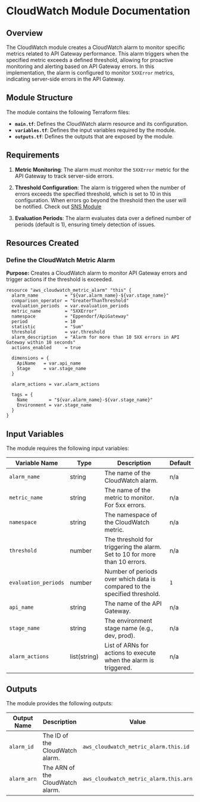 # CloudWatch Module Documentation

## Overview

The CloudWatch module creates a CloudWatch alarm to monitor specific metrics related to API Gateway performance. This alarm triggers when the specified metric exceeds a defined threshold, allowing for proactive monitoring and alerting based on API Gateway errors. In this implementation, the alarm is configured to monitor `5XXError` metrics, indicating server-side errors in the API Gateway.

## Module Structure

The module contains the following Terraform files:
- **`main.tf`**: Defines the CloudWatch alarm resource and its configuration.
- **`variables.tf`**: Defines the input variables required by the module.
- **`outputs.tf`**: Defines the outputs that are exposed by the module.

## Requirements

1. **Metric Monitoring**: The alarm must monitor the `5XXError` metric for the API Gateway to track server-side errors.

2. **Threshold Configuration**: The alarm is triggered when the number of errors exceeds the specified threshold, which is set to 10 in this configuration. When errors go beyond the threshold then the user will be notified. Check out [SNS Module](sns.md)

3. **Evaluation Periods**: The alarm evaluates data over a defined number of periods (default is 1), ensuring timely detection of issues.

## Resources Created

### Define the CloudWatch Metric Alarm
**Purpose:** Creates a CloudWatch alarm to monitor API Gateway errors and trigger actions if the threshold is exceeded.
```hcl
resource "aws_cloudwatch_metric_alarm" "this" {
  alarm_name          = "${var.alarm_name}-${var.stage_name}"
  comparison_operator = "GreaterThanThreshold"
  evaluation_periods  = var.evaluation_periods
  metric_name         = "5XXError"
  namespace           = "Eppendorf/ApiGateway"
  period              = 10  
  statistic           = "Sum"
  threshold           = var.threshold
  alarm_description   = "Alarm for more than 10 5XX errors in API Gateway within 10 seconds"
  actions_enabled     = true

  dimensions = {
    ApiName   = var.api_name
    Stage     = var.stage_name
  }

  alarm_actions = var.alarm_actions 

  tags = {
    Name        = "${var.alarm_name}-${var.stage_name}"
    Environment = var.stage_name
  }
}
```

## Input Variables

The module requires the following input variables:

| Variable Name        | Type        | Description                                                              | Default |
|----------------------|-------------|--------------------------------------------------------------------------|---------|
| `alarm_name`         | string      | The name of the CloudWatch alarm.                                        | n/a     |
| `metric_name`        | string      | The name of the metric to monitor. For 5xx errors.                       | n/a     |
| `namespace`          | string      | The namespace of the CloudWatch metric.                                  | n/a     |
| `threshold`          | number      | The threshold for triggering the alarm. Set to 10 for more than 10 errors.| n/a     |
| `evaluation_periods` | number      | Number of periods over which data is compared to the specified threshold.| `1`     |
| `api_name`           | string      | The name of the API Gateway.                                              | n/a     |
| `stage_name`         | string      | The environment stage name (e.g., dev, prod).                            | n/a     |
| `alarm_actions`      | list(string)| List of ARNs for actions to execute when the alarm is triggered.          | n/a     |



## Outputs

The module provides the following outputs:

| Output Name | Description                                      | Value                                      |
|-------------|--------------------------------------------------|--------------------------------------------|
| `alarm_id`  | The ID of the CloudWatch alarm.                  | `aws_cloudwatch_metric_alarm.this.id`      |
| `alarm_arn` | The ARN of the CloudWatch alarm.                 | `aws_cloudwatch_metric_alarm.this.arn`     |
